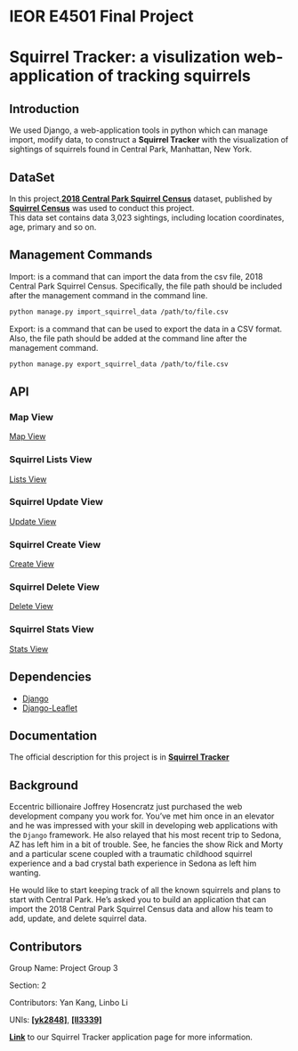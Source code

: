 # IEOR E4501 Final Project
# Squirrel Tracker: a visulization web-application of tracking squirrels


## Introduction

We used Django, a web-application tools in python which can manage import, modify data, to construct a **Squirrel Tracker** with the  visualization of sightings of squirrels found in Central Park, Manhattan, New York.


## DataSet
In this project,[**2018 Central Park Squirrel Census**](https://data.cityofnewyork.us/Environment/2018-Central-Park-Squirrel-Census-Squirrel-Data/vfnx-vebw) dataset, published by [**Squirrel Census**](https://www.thesquirrelcensus.com/) was used to conduct this project.  
This data set contains data 3,023 sightings, including location coordinates, age, primary and so on. 


## Management Commands
Import: is a command that can import the data from the csv file, 2018 Central Park Squirrel Census. Specifically, the file path should be included after the management command in the command line. 

```sh
python manage.py import_squirrel_data /path/to/file.csv
```

Export: is a command that can be used to export the data in a CSV format. Also, the file path should be added at the command line after the management command.

```sh
python manage.py export_squirrel_data /path/to/file.csv
```

## API

### Map View    
[Map View](https:)   

### Squirrel Lists View   
[Lists View](https:)

### Squirrel Update View   
[Update View](https:)  

 
### Squirrel Create View   
[Create View](https://)

### Squirrel Delete View   
[Delete View](https://)

### Squirrel Stats View   
[Stats View](https:)

## Dependencies
- [Django](https://www.djangoproject.com)
- [Django-Leaflet](https://django-leaflet.readthedocs.io/en/latest/)  

## Documentation
The official description for this project is in 
[**Squirrel Tracker**](https://docs.google.com/document/d/1SPv3fMDKiemrR86rD-S9ecvI2npz3PljDzwCfxK2x5g/edit)

## Background
Eccentric billionaire Joffrey Hosencratz just purchased the web development company you work for. You’ve met him once in an elevator and he was impressed with your skill in developing web applications with the ``Django`` framework. He also relayed that his most recent trip to Sedona, AZ has left him in a bit of trouble. See, he fancies the show Rick and Morty and a particular scene coupled with a traumatic childhood squirrel experience and a bad crystal bath experience in Sedona as left him wanting. 

He would like to start keeping track of all the known squirrels and plans to start with Central Park. He’s asked you to build an application that can import the 2018 Central Park Squirrel Census data and allow his team to add, update, and delete squirrel data. 


## Contributors

Group Name: Project Group 3

Section: 2

Contributors: Yan Kang, Linbo Li

UNIs: [**[yk2848]**](https://github.com/kangyan0902), [**[ll3339]**](https://github.com/Linbo666)

[**Link**](https://github.com/kangyan0902/project) to our Squirrel Tracker application page for more information.
